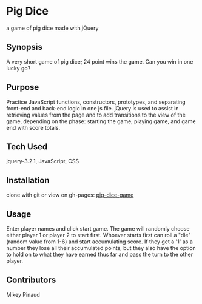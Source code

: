 # Pig Dice
a game of pig dice made with jQuery

## Synopsis
A very short game of pig dice; 24 point wins the game. Can you win in one lucky go?

## Purpose
Practice JavaScript functions, constructors, prototypes, and separating front-end and back-end logic in one js file. jQuery is used to assist in retrieving values from the page and to add transitions to the view of the game, depending on the phase: starting the game, playing game, and game end with score totals.

## Tech Used
jquery-3.2.1, JavaScript, CSS

## Installation
clone with git or view on gh-pages: [pig-dice-game](ckjpdx.github.io/pig-dice-game/)

## Usage
Enter player names and click start game. The game will randomly choose either player 1 or player 2 to start first. Whoever starts first can roll a "die" (random value from 1-6) and start accumulating score. If they get a '1' as a number they lose all their accumulated points, but they also have the option to hold on to what they have earned thus far and pass the turn to the other player.

## Contributors
Mikey Pinaud
